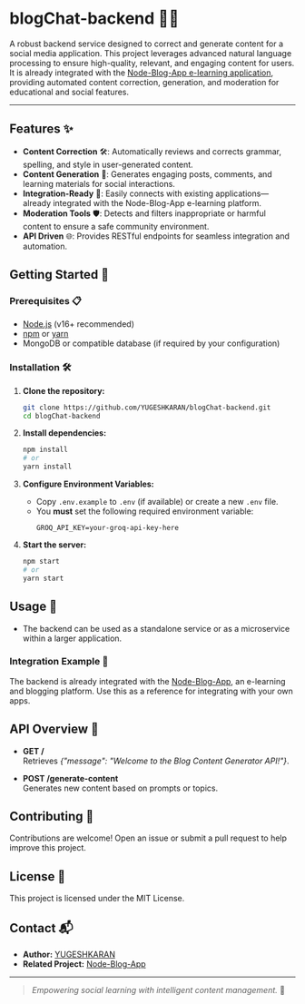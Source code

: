 # blogChat-backend 🚀📝

A robust backend service designed to correct and generate content for a social media application. This project leverages advanced natural language processing to ensure high-quality, relevant, and engaging content for users. It is already integrated with the [Node-Blog-App e-learning application](https://github.com/YUGESHKARAN/Node-Blog-App.git), providing automated content correction, generation, and moderation for educational and social features.

---

## Features ✨

- **Content Correction** 🛠️: Automatically reviews and corrects grammar, spelling, and style in user-generated content.
- **Content Generation** 🤖: Generates engaging posts, comments, and learning materials for social interactions.
- **Integration-Ready** 🔗: Easily connects with existing applications—already integrated with the Node-Blog-App e-learning platform.
- **Moderation Tools** 🛡️: Detects and filters inappropriate or harmful content to ensure a safe community environment.
- **API Driven** 🌐: Provides RESTful endpoints for seamless integration and automation.

## Getting Started 🚦

### Prerequisites 📋

- [Node.js](https://nodejs.org/) (v16+ recommended)
- [npm](https://www.npmjs.com/) or [yarn](https://yarnpkg.com/)
- MongoDB or compatible database (if required by your configuration)

### Installation 🛠️

1. **Clone the repository:**
   ```bash
   git clone https://github.com/YUGESHKARAN/blogChat-backend.git
   cd blogChat-backend
   ```

2. **Install dependencies:**
   ```bash
   npm install
   # or
   yarn install
   ```

3. **Configure Environment Variables:**
   - Copy `.env.example` to `.env` (if available) or create a new `.env` file.
   - You **must** set the following required environment variable:
     ```
     GROQ_API_KEY=your-groq-api-key-here
     ```

4. **Start the server:**
   ```bash
   npm start
   # or
   yarn start
   ```

## Usage 📡

- The backend can be used as a standalone service or as a microservice within a larger application.

### Integration Example 🔄

The backend is already integrated with the [Node-Blog-App](https://github.com/YUGESHKARAN/Node-Blog-App.git), an e-learning and blogging platform. Use this as a reference for integrating with your own apps.

## API Overview 📑

- **GET /**  
  Retrieves _{"message": "Welcome to the Blog Content Generator API!"}_.

- **POST /generate-content**  
  Generates new content based on prompts or topics.



## Contributing 🤝

Contributions are welcome! Open an issue or submit a pull request to help improve this project.

## License 📝

This project is licensed under the MIT License.

## Contact 📬

- **Author:** [YUGESHKARAN](https://github.com/YUGESHKARAN)
- **Related Project:** [Node-Blog-App](https://github.com/YUGESHKARAN/Node-Blog-App.git)

---

> _Empowering social learning with intelligent content management._ 🌟
